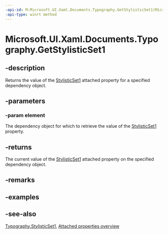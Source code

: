 ```yaml
---
-api-id: M:Microsoft.UI.Xaml.Documents.Typography.GetStylisticSet1(Microsoft.UI.Xaml.DependencyObject)
-api-type: winrt method
---
```


<!-- Method syntax
public bool GetStylisticSet1(Windows.UI.Xaml.DependencyObject element)
-->

# Microsoft.UI.Xaml.Documents.Typography.GetStylisticSet1

## -description
Returns the value of the [StylisticSet1](typography_stylisticset1.md) attached property for a specified dependency object.

## -parameters
### -param element
The dependency object for which to retrieve the value of the [StylisticSet1](typography_stylisticset1.md) property.

## -returns
The current value of the [StylisticSet1](typography_stylisticset1.md) attached property on the specified dependency object.

## -remarks

## -examples

## -see-also

[Typography.StylisticSet1](typography_stylisticset1.md), [Attached properties overview](/windows/uwp/xaml-platform/attached-properties-overview)
